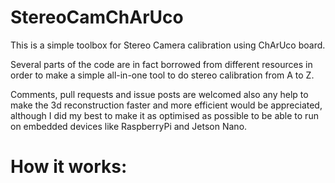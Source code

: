 # StereoCamChArUco

This is a simple toolbox for Stereo Camera calibration using ChArUco board.

Several parts of the code are in fact borrowed from different resources in order to 
make a simple all-in-one tool to do stereo calibration from A to Z.

Comments, pull requests and issue posts are welcomed also any help to make the 3d reconstruction faster and more efficient would be appreciated, although I
did my best to make it as optimised as possible to be able to run on embedded devices like RaspberryPi and Jetson Nano.

# How it works:

